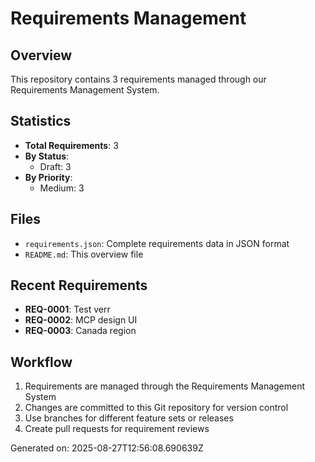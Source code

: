 # Requirements Management

## Overview
This repository contains 3 requirements managed through our Requirements Management System.

## Statistics
- **Total Requirements**: 3
- **By Status**:
  - Draft: 3
- **By Priority**:
  - Medium: 3

## Files
- `requirements.json`: Complete requirements data in JSON format
- `README.md`: This overview file

## Recent Requirements
- **REQ-0001**: Test verr
- **REQ-0002**: MCP design UI
- **REQ-0003**: Canada region 

## Workflow
1. Requirements are managed through the Requirements Management System
2. Changes are committed to this Git repository for version control
3. Use branches for different feature sets or releases
4. Create pull requests for requirement reviews

Generated on: 2025-08-27T12:56:08.690639Z
